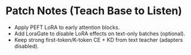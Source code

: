 
# Patch Notes (Teach Base to Listen)
- Apply PEFT LoRA to early attention blocks.
- Add LoraGate to disable LoRA effects on text-only batches (optional).
- Keep strong first-token/K-token CE + KD from text teacher (adapters disabled).
